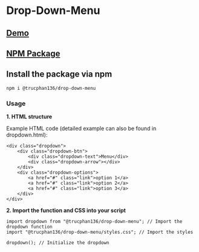 # Drop-Down-Menu

## [Demo](https://thanhtrucphan136.github.io/Drop-Down-Menu/)

## [NPM Package](https://www.npmjs.com/package/@trucphan136/drop-down-menu)

## Install the package via npm

    npm i @trucphan136/drop-down-menu

### Usage

**1. HTML structure**

Example HTML code (detailed example can also be found in dropdown.html):

    <div class="dropdown">
        <div class="dropdown-btn">
            <div class="dropdown-text">Menu</div>
            <div class="dropdown-arrow"></div>
        </div>
        <div class="dropdown-options">
            <a href="#" class="link">option 1</a>
            <a href="#" class="link">option 2</a>
            <a href="#" class="link">option 3</a>
        </div>
    </div>

**2. Import the function and CSS into your script**

    import dropdown from "@trucphan136/drop-down-menu"; // Import the dropdown function
    import "@trucphan136/drop-down-menu/styles.css"; // Import the styles

    dropdown(); // Initialize the dropdown

